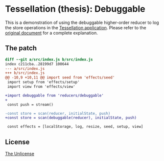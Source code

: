 # Tessellation (thesis): Debuggable

This is a demonstration of using the debuggable higher-order reducer to log the store operations in the [Tessellation application](https://github.com/xaviervia/tessellation). Please refer to the [original document](https://github.com/xaviervia/tessellation) for a complete explanation.

## The patch

```diff
diff --git a/src/index.js b/src/index.js
index c211cba..28199d7 100644
--- a/src/index.js
+++ b/src/index.js
@@ -10,9 +10,11 @@ import seed from 'effects/seed'
 import setup from 'effects/setup'
 import view from 'effects/view'

+import debuggable from 'reducers/debuggable'
+
 const push = stream()

-const store = scan(reducer, initialState, push)
+const store = scan(debuggable(reducer), initialState, push)

 const effects = [localStorage, log, resize, seed, setup, view]
```

## License

[The Unlicense](LICENSE)
